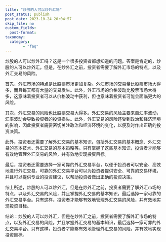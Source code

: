 ```yaml
---
title: "炒股的人可以炒外汇吗"
post_status: publish
post_date: 2023-10-24 20:04:57
skip_file: no
custom_fields: 
  post-format: 
taxonomy:
  category:
        - "faq"
---
```


炒股的人可以炒外汇吗？这是一个很多投资者都想知道的问题。答案是肯定的，炒股的人可以炒外汇。但是，在炒外汇之前，投资者需要了解外汇市场的特点，以及外汇交易的风险。

首先，外汇市场的特点是比股票市场更加复杂。外汇市场的交易量比股票市场大得多，而且每天都有大量的交易发生。此外，外汇市场的价格波动比股票市场大得多，这意味着投资者可以从价格波动中获利，但也意味着投资者可能会面临更大的风险。

其次，外汇交易的风险也比股票交易大得多。外汇交易的风险主要来自汇率波动，汇率波动会导致投资者的投资损失。此外，外汇交易的风险还受到政治和经济环境的影响，因此投资者需要密切关注政治和经济环境的变化，以便及时作出正确的投资决策。

此外，投资者还需要了解外汇交易的基本知识，包括外汇交易的基本概念、外汇交易的基本技术、外汇交易的基本策略等。只有掌握了这些基本知识，投资者才能够有效地管理外汇交易的风险，并有效地实现投资目标。

最后，投资者还需要选择一家可靠的外汇交易平台，以便于投资者可以安全、高效地进行外汇交易。可靠的外汇交易平台可以为投资者提供安全、可靠的交易环境，并且可以提供专业的投资建议，以帮助投资者做出正确的投资决策。

综上所述，炒股的人可以炒外汇，但是在炒外汇之前，投资者需要了解外汇市场的特点，以及外汇交易的风险，并且掌握外汇交易的基本知识，最后选择一家可靠的外汇交易平台。只有这样，投资者才能够有效地管理外汇交易的风险，并有效地实现投资目标。

结论：炒股的人可以炒外汇，但是在炒外汇之前，投资者需要了解外汇市场的特点，以及外汇交易的风险，并且掌握外汇交易的基本知识，最后选择一家可靠的外汇交易平台。只有这样，投资者才能够有效地管理外汇交易的风险，并有效地实现投资目标。
